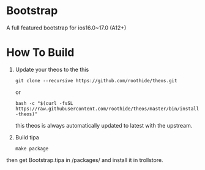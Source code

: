 # Bootstrap
 A full featured bootstrap for ios16.0~17.0 (A12+)

# How To Build

 1. Update your theos to the this

    ```git clone --recursive https://github.com/roothide/theos.git ```
    
    or
    
    ```bash -c "$(curl -fsSL https://raw.githubusercontent.com/roothide/theos/master/bin/install-theos)"```
    
    this theos is always automatically updated to latest with the upstream.

 3. Build tipa

    ```make package```

then get Bootstrap.tipa in /packages/ and install it in trollstore.

